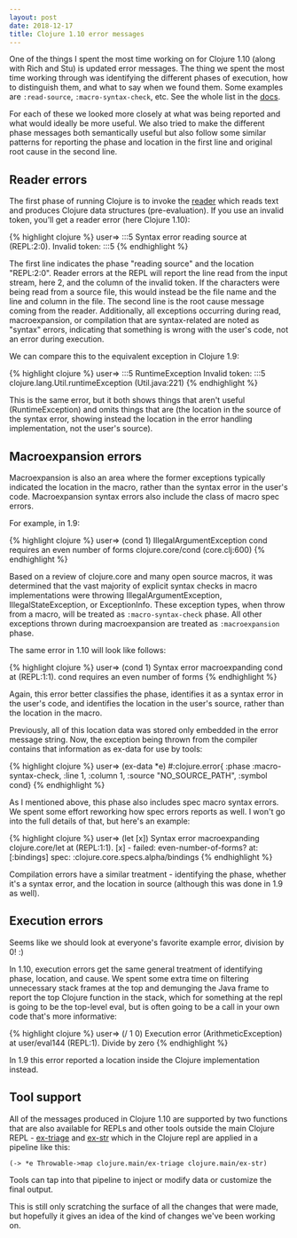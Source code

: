 ```yaml
---
layout: post
date: 2018-12-17
title: Clojure 1.10 error messages
---
```


One of the things I spent the most time working on for Clojure 1.10 (along with Rich and Stu) is updated error messages. The thing we spent the most time working through was identifying the different phases of execution, how to distinguish them, and what to say when we found them. Some examples are `:read-source`, `:macro-syntax-check`, etc. See the whole list in the [docs](https://clojure.org/reference/repl_and_main#_error_printing).

For each of these we looked more closely at what was being reported and what would ideally be more useful. We also tried to make the different phase messages both semantically useful but also follow some similar patterns for reporting the phase and location in the first line and original root cause in the second line.

## Reader errors

The first phase of running Clojure is to invoke the [reader](https://clojure.org/reference/reader) which reads text and produces Clojure data structures (pre-evaluation). If you use an invalid token, you'll get a reader error (here Clojure 1.10):

{% highlight clojure %}
user=> :::5
Syntax error reading source at (REPL:2:0).
Invalid token: :::5
{% endhighlight %}

The first line indicates the phase "reading source" and the location "REPL:2:0". Reader errors at the REPL will report the line read from the input stream, here 2, and the column of the invalid token. If the characters were being read from a source file, this would instead be the file name and the line and column in the file. The second line is the root cause message coming from the reader. Additionally, all exceptions occurring during read, macroexpansion, or compilation that are syntax-related are noted as "syntax" errors, indicating that something is wrong with the user's code, not an error during execution.

We can compare this to the equivalent exception in Clojure 1.9:

{% highlight clojure %}
user=> :::5
RuntimeException Invalid token: :::5  clojure.lang.Util.runtimeException (Util.java:221)
{% endhighlight %}

This is the same error, but it both shows things that aren't useful (RuntimeException) and omits things that are (the location in the source of the syntax error, showing instead the location in the error handling implementation, not the user's source).

## Macroexpansion errors

Macroexpansion is also an area where the former exceptions typically indicated the location in the macro, rather than the syntax error in the user's code. Macroexpansion syntax errors also include the class of macro spec errors.

For example, in 1.9:

{% highlight clojure %}
user=> (cond 1)
IllegalArgumentException cond requires an even number of forms  clojure.core/cond (core.clj:600)
{% endhighlight %}

Based on a review of clojure.core and many open source macros, it was determined that the vast majority of explicit syntax checks in macro implementations were throwing IllegalArgumentException, IllegalStateException, or ExceptionInfo. These exception types, when throw from a macro, will be treated as `:macro-syntax-check` phase. All other exceptions thrown during macroexpansion are treated as `:macroexpansion` phase.

The same error in 1.10 will look like follows:

{% highlight clojure %}
user=> (cond 1)
Syntax error macroexpanding cond at (REPL:1:1).
cond requires an even number of forms
{% endhighlight %}

Again, this error better classifies the phase, identifies it as a syntax error in the user's code, and identifies the location in the user's source, rather than the location in the macro.

Previously, all of this location data was stored only embedded in the error message string. Now, the exception being thrown from the compiler contains that information as ex-data for use by tools:

{% highlight clojure %}
user=> (ex-data *e)
#:clojure.error{
  :phase :macro-syntax-check, :line 1, :column 1, 
  :source "NO_SOURCE_PATH", :symbol cond}
{% endhighlight %}

As I mentioned above, this phase also includes spec macro syntax errors. We spent some effort reworking how spec errors reports as well. I won't go into the full details of that, but here's an example:

{% highlight clojure %}
user=> (let [x])
Syntax error macroexpanding clojure.core/let at (REPL:1:1).
[x] - failed: even-number-of-forms? at: [:bindings] spec: :clojure.core.specs.alpha/bindings
{% endhighlight %}

Compilation errors have a similar treatment - identifying the phase, whether it's a syntax error, and the location in source (although this was done in 1.9 as well).

## Execution errors

Seems like we should look at everyone's favorite example error, division by 0! :)

In 1.10, execution errors get the same general treatment of identifying phase, location, and cause. We spent some extra time on filtering unnecessary stack frames at the top and demunging the Java frame to report the top Clojure function in the stack, which for something at the repl is going to be the top-level eval, but is often going to be a call in your own code that's more informative:

{% highlight clojure %}
user=> (/ 1 0)
Execution error (ArithmeticException) at user/eval144 (REPL:1).
Divide by zero
{% endhighlight %}

In 1.9 this error reported a location inside the Clojure implementation instead.

## Tool support

All of the messages produced in Clojure 1.10 are supported by two functions that are also available for REPLs and other tools outside the main Clojure REPL - [ex-triage](http://clojure.github.io/clojure/branch-master/clojure.main-api.html#clojure.main/ex-triage) and [ex-str](http://clojure.github.io/clojure/branch-master/clojure.main-api.html#clojure.main/ex-str) which in the Clojure repl are applied in a pipeline like this:

`(-> *e Throwable->map clojure.main/ex-triage clojure.main/ex-str)`

Tools can tap into that pipeline to inject or modify data or customize the final output.

This is still only scratching the surface of all the changes that were made, but hopefully it gives an idea of the kind of changes we've been working on.


